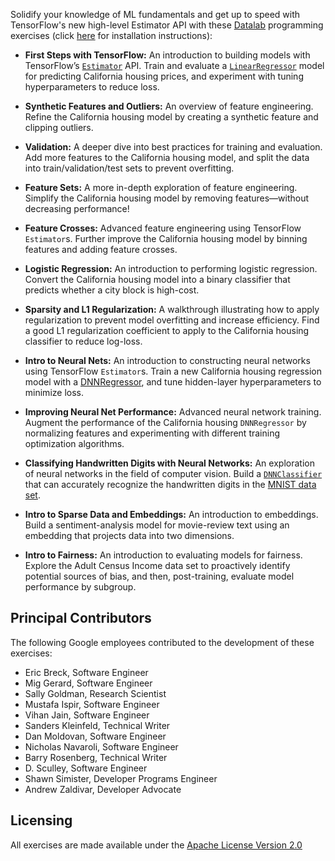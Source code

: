 Solidify your knowledge of ML fundamentals and get up to speed with TensorFlow's
new high-level Estimator API with these
[Datalab](https://cloud.google.com/datalab/) programming exercises (click
[here](https://github.com/google/eng-edu/blob/master/ml/cc/README.md) for
installation instructions):

*   **First Steps with TensorFlow:** An introduction to building models with
    TensorFlow’s [`Estimator`](https://www.tensorflow.org/extend/estimators)
    API. Train and evaluate a
    [`LinearRegressor`](https://www.tensorflow.org/api_docs/python/tf/contrib/learn/LinearRegressor)
    model for predicting California housing prices, and experiment with tuning
    hyperparameters to reduce loss.

*   **Synthetic Features and Outliers:** An overview of feature engineering.
    Refine the California housing model by creating a synthetic feature and
    clipping outliers.

*   **Validation:** A deeper dive into best practices for training and
    evaluation. Add more features to the California housing model, and split the
    data into train/validation/test sets to prevent overfitting.

*   **Feature Sets:** A more in-depth exploration of feature engineering.
    Simplify the California housing model by removing features—without
    decreasing performance!

*   **Feature Crosses:** Advanced feature engineering using TensorFlow
    `Estimator`s. Further improve the California housing model by binning
    features and adding feature crosses.

*   **Logistic Regression:** An introduction to performing logistic regression.
    Convert the California housing model into a binary classifier that predicts
    whether a city block is high-cost.

*   **Sparsity and L1 Regularization:** A walkthrough illustrating how to apply
    regularization to prevent model overfitting and increase efficiency. Find a
    good L1 regularization coefficient to apply to the California housing
    classifier to reduce log-loss.

*   **Intro to Neural Nets:** An introduction to constructing neural networks
    using TensorFlow `Estimator`s. Train a new California housing regression
    model with a
    [DNNRegressor](https://www.tensorflow.org/api_docs/python/tf/contrib/learn/DNNRegressor),
    and tune hidden-layer hyperparameters to minimize loss.

*   **Improving Neural Net Performance:** Advanced neural network training.
    Augment the performance of the California housing `DNNRegressor` by
    normalizing features and experimenting with different training optimization
    algorithms.

*   **Classifying Handwritten Digits with Neural Networks:** An exploration of
    neural networks in the field of computer vision. Build a
    [`DNNClassifier`](https://www.tensorflow.org/api_docs/python/tf/contrib/learn/DNNClassifier)
    that can accurately recognize the handwritten digits in the [MNIST data
    set](http://yann.lecun.com/exdb/mnist/).

*   **Intro to Sparse Data and Embeddings:** An introduction to embeddings.
    Build a sentiment-analysis model for movie-review text using an embedding
    that projects data into two dimensions.

*   **Intro to Fairness:** An introduction to evaluating models for fairness.
    Explore the Adult Census Income data set to proactively identify potential
    sources of bias, and then, post-training, evaluate model performance by
    subgroup.

## Principal Contributors

The following Google employees contributed to the development of these
exercises:

*   Eric Breck, Software Engineer
*   Mig Gerard, Software Engineer
*   Sally Goldman, Research Scientist
*   Mustafa Ispir, Software Engineer
*   Vihan Jain, Software Engineer
*   Sanders Kleinfeld, Technical Writer
*   Dan Moldovan, Software Engineer
*   Nicholas Navaroli, Software Engineer
*   Barry Rosenberg, Technical Writer
*   D. Sculley, Software Engineer
*   Shawn Simister, Developer Programs Engineer
*   Andrew Zaldivar, Developer Advocate

## Licensing

All exercises are made available under the [Apache License Version
2.0](https://github.com/google/eng-edu/blob/master/LICENSE)
